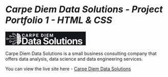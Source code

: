 # **_Carpe Diem Data Solutions - Project Portfolio 1 - HTML & CSS_**

![Carpe Diem Data Solutions logo](./assets/images/logo-dark-background_%20253x105px.png ) 

Carpe Diem Data Solutions is a small business consulting company that offers data analysis, data science and data engineering services.

You can view the live site here - <a href="https://fmstacco.github.io/Carpe-Diem-Data-Solutions/index.html" target="_blank">Carpe Diem Data Solutions</a>
